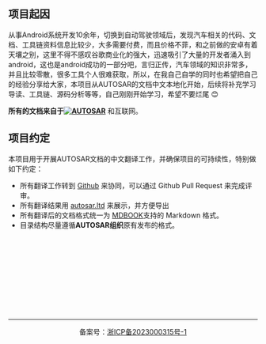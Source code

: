## 项目起因

从事Android系统开发10余年，切换到自动驾驶领域后，发现汽车相关的代码、文档、工具链资料信息比较少，大多需要付费，而且价格不菲，和之前做的安卓有着天壤之别，这里不得不感叹谷歌商业化的强大，迅速吸引了大量的开发者涌入到android，这也是android成功的一部分吧，言归正传，汽车领域的知识非常多，并且比较零散，很多工具个人很难获取，所以，在我自己自学的同时也希望把自己的经验分享给大家，本项目从AUTOSAR的文档中文本地化开始，后续将补充学习导读、工具链、源码分析等等，自己刚刚开始学习，希望不要烂尾 😊

**所有的文档来自于[![AUTOSAR](https://imgs-1251682926.cos.ap-shanghai.myqcloud.com/autosar/202212150004306.svg)](www.autosar.org)** 和互联网。



## 项目约定

本项目用于开展AUTOSAR文档的中文翻译工作，并确保项目的可持续性，特别做如下约定：

- 所有翻译工作转到 [Github](https://www.github.com/) 来协同，可以通过 Github Pull Request 来完成评审。
- 所有翻译结果用 [autosar.ltd](https://autosar.ltd) 来展示，并方便导出
- 所有翻译后的文档格式统一为 [MDBOOK](https://github.com/rust-lang/mdBook)支持的 Markdown 格式。
- 目录结构尽量遵循**AUTOSAR组织**原有发布的格式。







 <br /> <br /> <br /> <br /> <br /> <br /> <br /> <br /> <br />



------

<footer>
<p style="text-align:center">备案号：<a href="https://beian.miit.gov.cn/" target="_blank">浙ICP备2023000315号-1</a></p>
</footer>




